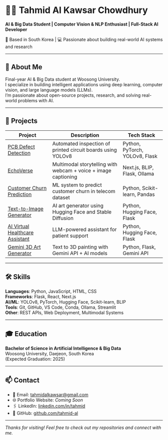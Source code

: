 # 👨‍💻 Tahmid Al Kawsar Chowdhury  
**AI & Big Data Student | Computer Vision & NLP Enthusiast | Full-Stack AI Developer**

📍 Based in South Korea | 💻 Passionate about building real-world AI systems and research

---

## 🧠 About Me

Final-year AI & Big Data student at Woosong University.  
I specialize in building intelligent applications using deep learning, computer vision, and large language models (LLMs).  
I’m passionate about open-source projects, research, and solving real-world problems with AI.

---

## 🚀 Projects

| Project | Description | Tech Stack |
|--------|-------------|------------|
| [PCB Defect Detection](https://github.com/tahmid-al/pcb-defect-detection-yolov8) | Automated inspection of printed circuit boards using YOLOv8 | Python, PyTorch, YOLOv8, Flask |
| [EchoVerse](https://github.com/tahmid-al/echoverse-multimodal-story-generator) | Multimodal storytelling with webcam + voice + image captioning | Next.js, BLIP, Flask, Ollama |
| [Customer Churn Prediction](https://github.com/tahmid-al/customer-churn-prediction-ml) | ML system to predict customer churn in telecom dataset | Python, Scikit-learn, Pandas |
| [Text-to-Image Generator](https://github.com/tahmid-al/text-to-image-generator-huggingface) | AI art generator using Hugging Face and Stable Diffusion | Python, Hugging Face, Flask |
| [AI Virtual Healthcare Assistant](https://github.com/tahmid-al/ai-virtual-assistant-healthcare) | LLM-powered assistant for patient support | Python, Hugging Face, Flask |
| [Gemini 3D Art Generator](https://github.com/tahmid-al/gemini-3d-painting-generator) | Text to 3D painting with Gemini API + AI models | Python, Flask, Gemini API |

---

## 🛠️ Skills

**Languages**: Python, JavaScript, HTML, CSS  
**Frameworks**: Flask, React, Next.js  
**AI/ML**: YOLOv8, PyTorch, Hugging Face, Scikit-learn, BLIP  
**Tools**: Git, GitHub, VS Code, Conda, Ollama, Streamlit  
**Other**: REST APIs, Web Deployment, Multimodal Systems

---

## 🎓 Education

**Bachelor of Science in Artificial Intelligence & Big Data**  
Woosong University, Daejeon, South Korea  
(Expected Graduation: 2025)

---

## 📫 Contact

- 📧 Email: tahmidalkawsar@gmail.com  
- 🌐 Portfolio Website: *Coming Soon*  
- 🖇️ LinkedIn: [linkedin.com/in/tahmid](https://linkedin.com/in/tahmid)  
- 📁 GitHub: [github.com/tahmid-al](https://github.com/tahmid-al)

---

*Thanks for visiting! Feel free to check out my repositories and connect with me.*
